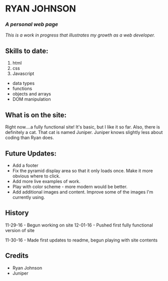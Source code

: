 
# RYAN JOHNSON
### **_A personal web page_**
_This is a work in progress that illustrates my growth as a web developer._
## Skills to date:
1. html
2. css
3. Javascript
 * data types
 * functions
 * objects and arrays
 * DOM manipulation

## What is on the site:
Right now....a fully functional site!  It's basic, but I like it so far.  Also, there is definitely a cat.  That cat is named Juniper.  Juniper knows slightly less about coding than Ryan does.

## Future Updates:

* Add a footer
* Fix the pyramid display area so that it only loads once.  Make it more obvious where to click.
* Add more live examples of work.
* Play with color scheme - more modern would be better.
* Add additional images and content.  Improve some of the images I'm currently using.

## History
11-29-16 - Begun working on site
12-01-16 - Pushed first fully functional version of site

11-30-16 - Made first updates to readme, begun playing with site contents
## Credits
* Ryan Johnson
* Juniper
